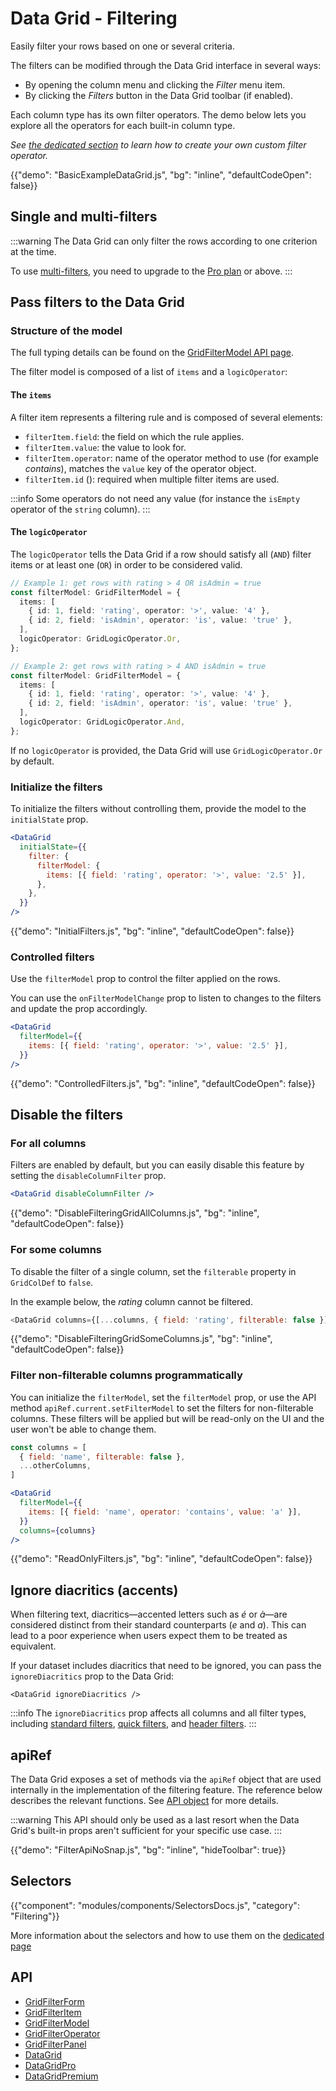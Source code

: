 # Data Grid - Filtering

<p class="description">Easily filter your rows based on one or several criteria.</p>

The filters can be modified through the Data Grid interface in several ways:

- By opening the column menu and clicking the _Filter_ menu item.
- By clicking the _Filters_ button in the Data Grid toolbar (if enabled).

Each column type has its own filter operators.
The demo below lets you explore all the operators for each built-in column type.

_See [the dedicated section](/x/react-data-grid/filtering/customization/) to learn how to create your own custom filter operator._

{{"demo": "BasicExampleDataGrid.js", "bg": "inline", "defaultCodeOpen": false}}

## Single and multi-filters

:::warning
The Data Grid can only filter the rows according to one criterion at the time.

To use [multi-filters](/x/react-data-grid/filtering/multi-filters/), you need to upgrade to the [Pro plan](/x/introduction/licensing/#pro-plan) or above.
:::

## Pass filters to the Data Grid

### Structure of the model

The full typing details can be found on the [GridFilterModel API page](/x/api/data-grid/grid-filter-model/).

The filter model is composed of a list of `items` and a `logicOperator`:

#### The `items`

A filter item represents a filtering rule and is composed of several elements:

- `filterItem.field`: the field on which the rule applies.
- `filterItem.value`: the value to look for.
- `filterItem.operator`: name of the operator method to use (for example _contains_), matches the `value` key of the operator object.
- `filterItem.id` ([<span class="plan-pro"></span>](/x/introduction/licensing/#pro-plan 'Pro plan')): required when multiple filter items are used.

:::info
Some operators do not need any value (for instance the `isEmpty` operator of the `string` column).
:::

#### The `logicOperator` [<span class="plan-pro"></span>](/x/introduction/licensing/#pro-plan 'Pro plan')

The `logicOperator` tells the Data Grid if a row should satisfy all (`AND`) filter items or at least one (`OR`) in order to be considered valid.

```ts
// Example 1: get rows with rating > 4 OR isAdmin = true
const filterModel: GridFilterModel = {
  items: [
    { id: 1, field: 'rating', operator: '>', value: '4' },
    { id: 2, field: 'isAdmin', operator: 'is', value: 'true' },
  ],
  logicOperator: GridLogicOperator.Or,
};

// Example 2: get rows with rating > 4 AND isAdmin = true
const filterModel: GridFilterModel = {
  items: [
    { id: 1, field: 'rating', operator: '>', value: '4' },
    { id: 2, field: 'isAdmin', operator: 'is', value: 'true' },
  ],
  logicOperator: GridLogicOperator.And,
};
```

If no `logicOperator` is provided, the Data Grid will use `GridLogicOperator.Or` by default.

### Initialize the filters

To initialize the filters without controlling them, provide the model to the `initialState` prop.

```jsx
<DataGrid
  initialState={{
    filter: {
      filterModel: {
        items: [{ field: 'rating', operator: '>', value: '2.5' }],
      },
    },
  }}
/>
```

{{"demo": "InitialFilters.js", "bg": "inline", "defaultCodeOpen": false}}

### Controlled filters

Use the `filterModel` prop to control the filter applied on the rows.

You can use the `onFilterModelChange` prop to listen to changes to the filters and update the prop accordingly.

```jsx
<DataGrid
  filterModel={{
    items: [{ field: 'rating', operator: '>', value: '2.5' }],
  }}
/>
```

{{"demo": "ControlledFilters.js", "bg": "inline", "defaultCodeOpen": false}}

## Disable the filters

### For all columns

Filters are enabled by default, but you can easily disable this feature by setting the `disableColumnFilter` prop.

```jsx
<DataGrid disableColumnFilter />
```

{{"demo": "DisableFilteringGridAllColumns.js", "bg": "inline", "defaultCodeOpen": false}}

### For some columns

To disable the filter of a single column, set the `filterable` property in `GridColDef` to `false`.

In the example below, the _rating_ column cannot be filtered.

```js
<DataGrid columns={[...columns, { field: 'rating', filterable: false }]} />
```

{{"demo": "DisableFilteringGridSomeColumns.js", "bg": "inline", "defaultCodeOpen": false}}

### Filter non-filterable columns programmatically

You can initialize the `filterModel`, set the `filterModel` prop, or use the API method `apiRef.current.setFilterModel` to set the filters for non-filterable columns. These filters will be applied but will be read-only on the UI and the user won't be able to change them.

```jsx
const columns = [
  { field: 'name', filterable: false },
  ...otherColumns,
]

<DataGrid
  filterModel={{
    items: [{ field: 'name', operator: 'contains', value: 'a' }],
  }}
  columns={columns}
/>
```

{{"demo": "ReadOnlyFilters.js", "bg": "inline", "defaultCodeOpen": false}}

## Ignore diacritics (accents)

When filtering text, diacritics—accented letters such as _é_ or _à_—are considered distinct from their standard counterparts (_e_ and _a_).
This can lead to a poor experience when users expect them to be treated as equivalent.

If your dataset includes diacritics that need to be ignored, you can pass the `ignoreDiacritics` prop to the Data Grid:

```tsx
<DataGrid ignoreDiacritics />
```

:::info
The `ignoreDiacritics` prop affects all columns and all filter types, including [standard filters](/x/react-data-grid/filtering/), [quick filters](/x/react-data-grid/filtering/quick-filter/), and [header filters](/x/react-data-grid/filtering/header-filters/).
:::

## apiRef

The Data Grid exposes a set of methods via the `apiRef` object that are used internally in the implementation of the filtering feature.
The reference below describes the relevant functions.
See [API object](/x/react-data-grid/api-object/) for more details.

:::warning
This API should only be used as a last resort when the Data Grid's built-in props aren't sufficient for your specific use case.
:::

{{"demo": "FilterApiNoSnap.js", "bg": "inline", "hideToolbar": true}}

## Selectors

{{"component": "modules/components/SelectorsDocs.js", "category": "Filtering"}}

More information about the selectors and how to use them on the [dedicated page](/x/react-data-grid/state/#access-the-state)

## API

- [GridFilterForm](/x/api/data-grid/grid-filter-form/)
- [GridFilterItem](/x/api/data-grid/grid-filter-item/)
- [GridFilterModel](/x/api/data-grid/grid-filter-model/)
- [GridFilterOperator](/x/api/data-grid/grid-filter-operator/)
- [GridFilterPanel](/x/api/data-grid/grid-filter-panel/)
- [DataGrid](/x/api/data-grid/data-grid/)
- [DataGridPro](/x/api/data-grid/data-grid-pro/)
- [DataGridPremium](/x/api/data-grid/data-grid-premium/)

